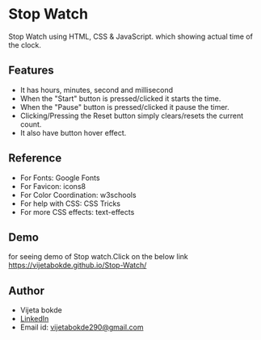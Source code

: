 # Stop Watch

Stop Watch using HTML, CSS & JavaScript. which showing actual time of the clock.


## Features
- It has hours, minutes, second and millisecond
-  When the "Start" button is pressed/clicked it starts the time.
- When the "Pause" button is pressed/clicked it pause the timer.
- Clicking/Pressing the Reset button simply clears/resets the current count.
- It also have button hover effect.

## Reference
- For Fonts: Google Fonts
- For Favicon: icons8
- For Color Coordination: w3schools
- For help with CSS: CSS Tricks
- For more CSS effects: text-effects
## Demo
for seeing demo of Stop watch.Click on the below link
https://vijetabokde.github.io/Stop-Watch/
## Author
- Vijeta bokde
- [LinkedIn](https://www.linkedin.com/in/vijeta-bokde-967b9a18a/)
- Email id: vijetabokde290@gmail.com

  
